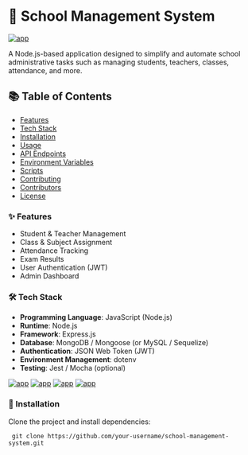 # 🏫 School Management System

[![app](https://img.shields.io/badge/school_management_system-Administrator-Green)](https://getbootstrap.com)

A Node.js-based application designed to simplify and automate school administrative tasks such as managing students, teachers, classes, attendance, and more.
## 📚 Table of Contents
 - [Features](https://www.freecodecamp.org/news/web-app-projects/)
 - [Tech Stack]( https://www.freecodecamp.org/news/what-is-a-tech-stack/)
 - [Installation]( https://react.dev/learn/start-a-new-react-project)
 - [Usage](https://expressjs.com/en/starter/installing.html)
 - [API Endpoints](https://developer.mozilla.org/en-US/docs/Glossary/REST)
 - [Environment Variables]( https://www.npmjs.com/package/dotenv)
 - [Scripts]( https://docs.npmjs.com/cli/v7/using-npm/scripts)
 - [Contributing](https://opensource.guide/how-to-contribute/)
 - [Contributors](https://allcontributors.org/docs/en/overview)
 - [License](https://choosealicense.com/)
 ### ✨ Features
- Student & Teacher Management
- Class & Subject Assignment
- Attendance Tracking
- Exam Results
- User Authentication (JWT)
- Admin Dashboard
### 🛠 Tech Stack
- **Programming Language**: JavaScript (Node.js)
- **Runtime**: Node.js
- **Framework**: Express.js
- **Database**: MongoDB / Mongoose (or MySQL / Sequelize)
- **Authentication**: JSON Web Token (JWT)
- **Environment Management**: dotenv
- **Testing**: Jest / Mocha (optional)

[![app](https://img.shields.io/badge/Node.js-18.x-Green)](https://getbootstrap.com)
[![app](https://img.shields.io/badge/Express.js-Framwprk-blue)](https://getbootstrap.com)
[![app](https://img.shields.io/badge/MongoDB-Database-Green)](https://getbootstrap.com)
[![app](https://img.shields.io/badge/Licenes-MIT-blue)](https://getbootstrap.com)
### 🚀 Installation
Clone the project and install dependencies:

``` git clone https://github.com/your-username/school-management-system.git```
